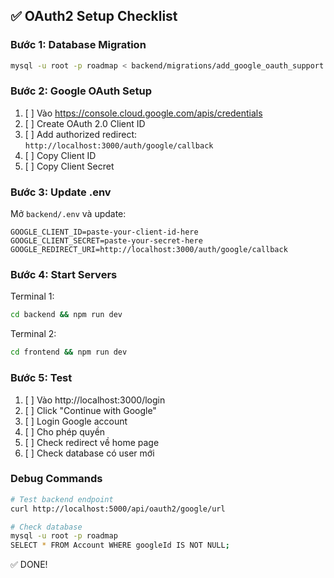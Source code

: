 ## ✅ OAuth2 Setup Checklist

### Bước 1: Database Migration

```bash
mysql -u root -p roadmap < backend/migrations/add_google_oauth_support.sql
```

### Bước 2: Google OAuth Setup

1. [ ] Vào https://console.cloud.google.com/apis/credentials
2. [ ] Create OAuth 2.0 Client ID
3. [ ] Add authorized redirect: `http://localhost:3000/auth/google/callback`
4. [ ] Copy Client ID
5. [ ] Copy Client Secret

### Bước 3: Update .env

Mở `backend/.env` và update:

```env
GOOGLE_CLIENT_ID=paste-your-client-id-here
GOOGLE_CLIENT_SECRET=paste-your-secret-here
GOOGLE_REDIRECT_URI=http://localhost:3000/auth/google/callback
```

### Bước 4: Start Servers

Terminal 1:

```bash
cd backend && npm run dev
```

Terminal 2:

```bash
cd frontend && npm run dev
```

### Bước 5: Test

1. [ ] Vào http://localhost:3000/login
2. [ ] Click "Continue with Google"
3. [ ] Login Google account
4. [ ] Cho phép quyền
5. [ ] Check redirect về home page
6. [ ] Check database có user mới

### Debug Commands

```bash
# Test backend endpoint
curl http://localhost:5000/api/oauth2/google/url

# Check database
mysql -u root -p roadmap
SELECT * FROM Account WHERE googleId IS NOT NULL;
```

✅ DONE!
